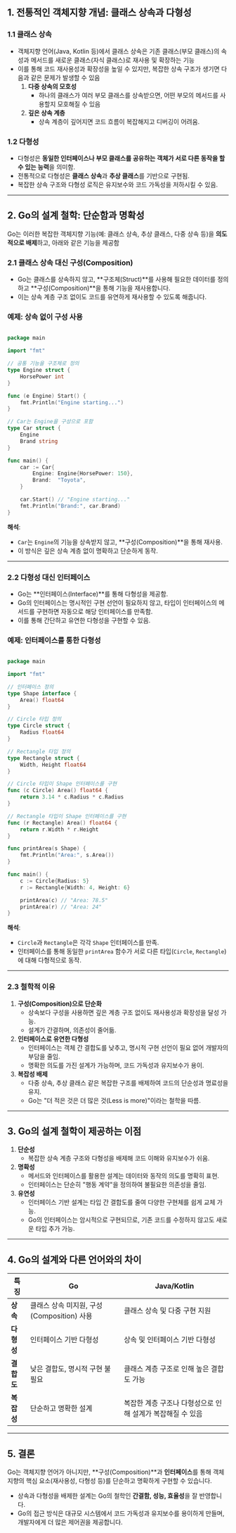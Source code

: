 ## **1. 전통적인 객체지향 개념: 클래스 상속과 다형성**

### **1.1 클래스 상속**

- 객체지향 언어(Java, Kotlin 등)에서 클래스 상속은 기존 클래스(부모 클래스)의 속성과 메서드를 새로운 클래스(자식 클래스)로 재사용 및 확장하는 기능
- 이를 통해 코드 재사용성과 확장성을 높일 수 있지만, 복잡한 상속 구조가 생기면 다음과 같은 문제가 발생할 수 있음
    1. **다중 상속의 모호성**
        - 하나의 클래스가 여러 부모 클래스를 상속받으면, 어떤 부모의 메서드를 사용할지 모호해질 수 있음
    2. **깊은 상속 계층**
        - 상속 계층이 깊어지면 코드 흐름이 복잡해지고 디버깅이 어려움.

### **1.2 다형성**

- 다형성은 **동일한 인터페이스나 부모 클래스를 공유하는 객체가 서로 다른 동작을 할 수 있는 능력**을 의미함.
- 전통적으로 다형성은 **클래스 상속**과 **추상 클래스**를 기반으로 구현됨.
- 복잡한 상속 구조와 다형성 로직은 유지보수와 코드 가독성을 저하시킬 수 있음.

---

## **2. Go의 설계 철학: 단순함과 명확성**

Go는 이러한 복잡한 객체지향 기능(예: 클래스 상속, 추상 클래스, 다중 상속 등)을 **의도적으로 배제**하고, 아래와 같은 기능을 제공함

### **2.1 클래스 상속 대신 구성(Composition)**

- Go는 클래스를 상속하지 않고, **구조체(Struct)**를 사용해 필요한 데이터를 정의하고  **구성(Composition)**을 통해 기능을 재사용합니다.
- 이는 상속 계층 구조 없이도 코드를 유연하게 재사용할 수 있도록 해줍니다.

### **예제: 상속 없이 구성 사용**

```go

package main

import "fmt"

// 공통 기능을 구조체로 정의
type Engine struct {
    HorsePower int
}

func (e Engine) Start() {
    fmt.Println("Engine starting...")
}

// Car는 Engine을 구성으로 포함
type Car struct {
    Engine
    Brand string
}

func main() {
    car := Car{
        Engine: Engine{HorsePower: 150},
        Brand:  "Toyota",
    }

    car.Start() // "Engine starting..."
    fmt.Println("Brand:", car.Brand)
}

```

**해석**:

- `Car`는 `Engine`의 기능을 상속받지 않고, **구성(Composition)**을 통해 재사용.
- 이 방식은 깊은 상속 계층 없이 명확하고 단순하게 동작.

---

### **2.2 다형성 대신 인터페이스**

- Go는 **인터페이스(Interface)**를 통해 다형성을 제공함.
- Go의 인터페이스는 명시적인 구현 선언이 필요하지 않고, 타입이 인터페이스의 메서드를 구현하면 자동으로 해당 인터페이스를 만족함.
- 이를 통해 간단하고 유연한 다형성을 구현할 수 있음.

### **예제: 인터페이스를 통한 다형성**

```go

package main

import "fmt"

// 인터페이스 정의
type Shape interface {
    Area() float64
}

// Circle 타입 정의
type Circle struct {
    Radius float64
}

// Rectangle 타입 정의
type Rectangle struct {
    Width, Height float64
}

// Circle 타입이 Shape 인터페이스를 구현
func (c Circle) Area() float64 {
    return 3.14 * c.Radius * c.Radius
}

// Rectangle 타입이 Shape 인터페이스를 구현
func (r Rectangle) Area() float64 {
    return r.Width * r.Height
}

func printArea(s Shape) {
    fmt.Println("Area:", s.Area())
}

func main() {
    c := Circle{Radius: 5}
    r := Rectangle{Width: 4, Height: 6}

    printArea(c) // "Area: 78.5"
    printArea(r) // "Area: 24"
}

```

**해석**:

- `Circle`과 `Rectangle`은 각각 `Shape` 인터페이스를 만족.
- 인터페이스를 통해 동일한 `printArea` 함수가 서로 다른 타입(`Circle`, `Rectangle`)에 대해 다형적으로 동작.

---

### **2.3 철학적 이유**

1. **구성(Composition)으로 단순화**
    - 상속보다 구성을 사용하면 깊은 계층 구조 없이도 재사용성과 확장성을 달성 가능.
    - 설계가 간결하며, 의존성이 줄어듦.
2. **인터페이스로 유연한 다형성**
    - 인터페이스는 객체 간 결합도를 낮추고, 명시적 구현 선언이 필요 없어 개발자의 부담을 줄임.
    - 명확한 의도를 가진 설계가 가능하며, 코드 가독성과 유지보수가 용이.
3. **복잡성 배제**
    - 다중 상속, 추상 클래스 같은 복잡한 구조를 배제하여 코드의 단순성과 명료성을 유지.
    - Go는 "더 적은 것은 더 많은 것(Less is more)"이라는 철학을 따름.

---

## **3. Go의 설계 철학이 제공하는 이점**

1. **단순성**
    - 복잡한 상속 계층 구조와 다형성을 배제해 코드 이해와 유지보수가 쉬움.
2. **명확성**
    - 메서드와 인터페이스를 활용한 설계는 데이터와 동작의 의도를 명확히 표현.
    - 인터페이스는 단순히 "행동 계약"을 정의하여 불필요한 의존성을 줄임.
3. **유연성**
    - 인터페이스 기반 설계는 타입 간 결합도를 줄여 다양한 구현체를 쉽게 교체 가능.
    - Go의 인터페이스는 암시적으로 구현되므로, 기존 코드를 수정하지 않고도 새로운 타입 추가 가능.

---

## **4. Go의 설계와 다른 언어와의 차이**

| **특징** | **Go** | **Java/Kotlin** |
| --- | --- | --- |
| **상속** | 클래스 상속 미지원, 구성(Composition) 사용 | 클래스 상속 및 다중 구현 지원 |
| **다형성** | 인터페이스 기반 다형성 | 상속 및 인터페이스 기반 다형성 |
| **결합도** | 낮은 결합도, 명시적 구현 불필요 | 클래스 계층 구조로 인해 높은 결합도 가능 |
| **복잡성** | 단순하고 명확한 설계 | 복잡한 계층 구조나 다형성으로 인해 설계가 복잡해질 수 있음 |

---

## **5. 결론**

Go는 객체지향 언어가 아니지만, **구성(Composition)**과 **인터페이스**를 통해 객체지향의 핵심 요소(재사용성, 다형성 등)를 단순하고 명확하게 구현할 수 있습니다.

- 상속과 다형성을 배제한 설계는 Go의 철학인 **간결함, 성능, 효율성**을 잘 반영합니다.
- Go의 접근 방식은 대규모 시스템에서 코드 가독성과 유지보수를 용이하게 만들며, 개발자에게 더 많은 제어권을 제공합니다.